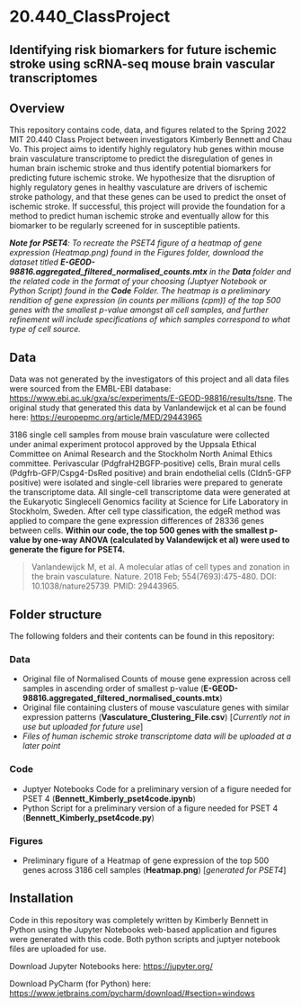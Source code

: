 # 20.440_ClassProject
## Identifying risk biomarkers for future ischemic stroke using scRNA-seq mouse brain vascular transcriptomes

## Overview
This repository contains code, data, and figures related to the Spring 2022 MIT 20.440 Class Project between investigators Kimberly Bennett and Chau Vo. This project aims to identify highly regulatory hub genes within mouse brain vasculature transcriptome to predict the disregulation of genes in human brain ischemic stroke and thus identify potential biomarkers for predicting future ischemic stroke. We hypothesize that the disruption of highly regulatory genes in healthy vasculature are drivers of ischemic stroke pathology, and that these genes can be used to predict the onset of ischemic stroke. If successful, this project will provide the foundation for a method to predict human ischemic stroke and eventually allow for this biomarker to be regularly screened for in susceptible patients.

*__Note for PSET4__: To recreate the PSET4 figure of a heatmap of gene expression (Heatmap.png) found in the Figures folder, download the dataset titled **E-GEOD-98816.aggregated_filtered_normalised_counts.mtx** in the **Data** folder and the related code in the format of your choosing (Juptyer Notebook or Python Script) found in the **Code** Folder. The heatmap is a preliminary rendition of gene expression (in counts per millions (cpm)) of the top 500 genes with the smallest p-value amongst all cell samples, and further refinement will include specifications of which samples correspond to what type of cell source.*

## Data
Data was not generated by the investigators of this project and all data files were sourced from the EMBL-EBI database: https://www.ebi.ac.uk/gxa/sc/experiments/E-GEOD-98816/results/tsne. The original study that generated this data by Vanlandewijck et al can be found here: https://europepmc.org/article/MED/29443965

3186 single cell samples from mouse brain vasculature were collected under animal experiment protocol approved by the Uppsala Ethical Committee on Animal Research and the Stockholm North Animal Ethics committee. Perivascular (PdgfraH2BGFP-positive) cells, Brain mural cells (Pdgfrb-GFP/Cspg4-DsRed positive) and brain endothelial cells (Cldn5-GFP positive) were isolated and single-cell libraries were prepared to generate the transcriptome data. All single-cell transcriptome data were generated at the Eukaryotic Singlecell Genomics facility at Science for Life Laboratory in Stockholm, Sweden. After cell type classification, the edgeR method was applied to compare the gene expression differences of 28336 genes between cells. **Within our code, the top 500 genes with the smallest p-value by one-way ANOVA (calculated by Valandewijck et al) were used to generate the figure for PSET4.**

> Vanlandewijck M, et al. A molecular atlas of cell types and zonation in the brain vasculature. Nature. 2018 Feb; 554(7693):475-480. DOI: 10.1038/nature25739. PMID: 29443965.

## Folder structure
The following folders and their contents can be found in this repository:
### Data
-   Original file of Normalised Counts of mouse gene expression across cell samples in ascending order of smallest p-value (**E-GEOD-98816.aggregated_filtered_normalised_counts.mtx**)
-   Original file containing clusters of mouse vasculature genes with similar expression patterns (**Vasculature_Clustering_File.csv**) [*Currently not in use but uploaded for future use*]
-   *Files of human ischemic stroke transcriptome data will be uploaded at a later point*
### Code
-   Juptyer Notebooks Code for a preliminary version of a figure needed for PSET 4 (**Bennett_Kimberly_pset4code.ipynb**)
-   Python Script for a preliminary version of a figure needed for PSET 4 (**Bennett_Kimberly_pset4code.py**)
### Figures
-   Preliminary figure of a Heatmap of gene expression of the top 500 genes across 3186 cell samples (**Heatmap.png**) [*generated for PSET4*]

## Installation
Code in this repository was completely written by Kimberly Bennett in Python using the Jupyter Notebooks web-based application and figures were generated with this code. Both python scripts and juptyer notebook files are uploaded for use.

Download Jupyter Notebooks here: https://jupyter.org/

Download PyCharm (for Python) here: https://www.jetbrains.com/pycharm/download/#section=windows
